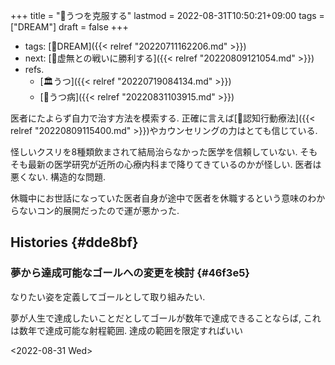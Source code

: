+++
title = "🚀うつを克服する"
lastmod = 2022-08-31T10:50:21+09:00
tags = ["DREAM"]
draft = false
+++

-   tags: [🚀DREAM]({{< relref "20220711162206.md" >}})
-   next: [🦊虚無との戦いに勝利する]({{< relref "20220809121054.md" >}})
-   refs.
    -   [🏛うつ]({{< relref "20220719084134.md" >}})
    -   [📝うつ病]({{< relref "20220831103915.md" >}})

医者にたよらず自力で治す方法を模索する. 正確に言えば[📝認知行動療法]({{< relref "20220809115400.md" >}})やカウンセリングの力はとても信じている.

怪しいクスリを8種類飲まされて結局治らなかった医学を信頼していない. そもそも最新の医学研究が近所の心療内科まで降りてきているのかが怪しい. 医者は悪くない. 構造的な問題.

休職中にお世話になっていた医者自身が途中で医者を休職するという意味のわからないコン的展開だったので運が悪かった.


## Histories {#dde8bf}


### 夢から達成可能なゴールへの変更を検討 {#46f3e5}

なりたい姿を定義してゴールとして取り組みたい.

夢が人生で達成したいことだとしてゴールが数年で達成できることならば, これは数年で達成可能な射程範囲. 達成の範囲を限定すればいい

<span class="timestamp-wrapper"><span class="timestamp">&lt;2022-08-31 Wed&gt;</span></span>
